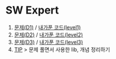 # SW Expert

1. [문제(D1)](https://bit.ly/30ybRe1) / [내가푼 코드(level1)](https://bit.ly/2EegAdv)
1. [문제(D2)](https://bit.ly/2ZIgXE4) / [내가푼 코드(level2)](https://bit.ly/2CE3JAH)
1. [문제(D3)](https://bit.ly/3eReWuT) / [내가푼 코드(level3)](https://bit.ly/2WMWe1o)
1. [TIP](https://bit.ly/3hMokSK) > 문제 풀면서 사용한 lib, 개념 정리하기
